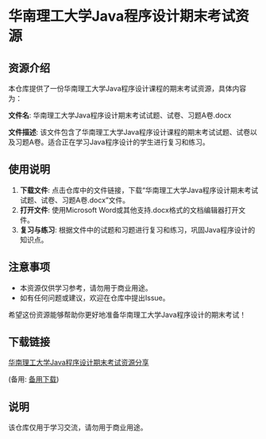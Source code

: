 # 华南理工大学Java程序设计期末考试资源

## 资源介绍

本仓库提供了一份华南理工大学Java程序设计课程的期末考试资源，具体内容为：

**文件名**: 华南理工大学Java程序设计期末考试试题、试卷、习题A卷.docx

**文件描述**: 该文件包含了华南理工大学Java程序设计课程的期末考试试题、试卷以及习题A卷。适合正在学习Java程序设计的学生进行复习和练习。

## 使用说明

1. **下载文件**: 点击仓库中的文件链接，下载“华南理工大学Java程序设计期末考试试题、试卷、习题A卷.docx”文件。
2. **打开文件**: 使用Microsoft Word或其他支持.docx格式的文档编辑器打开文件。
3. **复习与练习**: 根据文件中的试题和习题进行复习和练习，巩固Java程序设计的知识点。

## 注意事项

- 本资源仅供学习参考，请勿用于商业用途。
- 如有任何问题或建议，欢迎在仓库中提出Issue。

希望这份资源能够帮助你更好地准备华南理工大学Java程序设计的期末考试！

## 下载链接
[华南理工大学Java程序设计期末考试资源分享](https://pan.quark.cn/s/f48214baa696) 

(备用: [备用下载](https://pan.baidu.com/s/1MHzmkQ3ImO5i8pQy4aSO3g?pwd=1234))

## 说明

该仓库仅用于学习交流，请勿用于商业用途。

